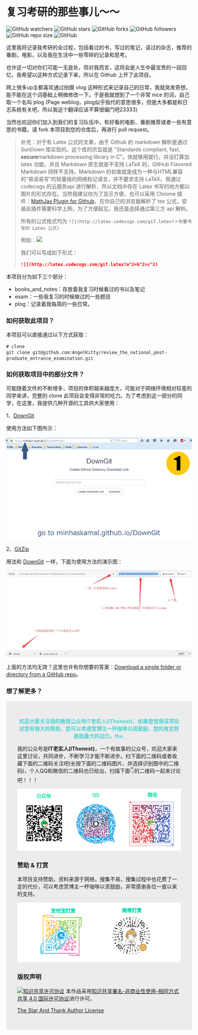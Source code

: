 # 复习考研的那些事儿～～
![GitHub watchers](https://img.shields.io/github/watchers/AngelKitty/review_the_national_post-graduate_entrance_examination.svg?style=social) ![GitHub stars](https://img.shields.io/github/stars/AngelKitty/review_the_national_post-graduate_entrance_examination.svg?style=social) ![GitHub forks](https://img.shields.io/github/forks/AngelKitty/review_the_national_post-graduate_entrance_examination.svg?style=social) ![GitHub followers](https://img.shields.io/github/followers/AngelKitty.svg?style=social) ![GitHub repo size](https://img.shields.io/github/repo-size/AngelKitty/review_the_national_post-graduate_entrance_examination.svg?style=flat-square) ![GitHub](https://img.shields.io/github/license/AngelKitty/review_the_national_post-graduate_entrance_examination.svg?style=flat-square)

这里我将记录我考研的全过程，包括看过的书，写过的笔记，读过的杂志，推荐的番剧，电影，以及我在生活中一些零碎的记录和思考。

也许这一切对你们可能一无是处，但对我而言，这将会是人生中最宝贵的一段回忆，我希望以这种方式记录下来，所以在 Github 上开了此项目。

网上很多up主都喜欢通过拍摄 vlog 这种形式来记录自己的日常，我就突发奇想，能不能在这个词基础上稍微修改一下。于是我就想到了一个非常 nice 的词，自己取一个名叫 plog (Page weblog，plog似乎指代的意思很多，但是大多都是和日志系统有关吧，所以我这个翻译应该不算很偏门吧23333)

当然也欢迎你们加入到我们的复习队伍中，有好看的电影、番剧推荐或者一些有意思的书籍，请 fork 本项目到您的仓库后，再进行 pull request。

> 补充：对于有 Latex 公式的文章，由于 Github 的 markdown 解析是通过 SunDown 库实现的。这个库的宗旨就是 "Standards compliant, fast, **secure**markdown processing library in C"。快就够用就行。并没打算加 latex 功能，并且 Markdown 原生就是不支持 LaTeX 的，GitHub Flavored Markdown 同样不支持。Markdown 的初衷就是成为一种与HTML兼容的“易读易写”的轻量级的网络标记语言，并不要求支持 LaTeX。我通过 codecogs 的云服务api 进行解析，所以文档中存在 Latex 书写的地方都以图片的形式存在。当然我建议你为了显示方便，也可以采用 Chrome 插件：[MathJax Plugin for Github](https://chrome.google.com/webstore/detail/mathjax-plugin-for-github/ioemnmodlmafdkllaclgeombjnmnbima)，在你自己的浏览器解析了 tex 公式，安装此插件需要科学上网，为了方便起见，我还是选择通过第三方 api 解析。
>
> 所有的公式格式均为 `![](http://latex.codecogs.com/gif.latex?＋你要书写的 Latex 公式)`
>
> 例如：![](http://latex.codecogs.com/gif.latex?a^2+b^2=c^2)
>
> 我们可以写成如下形式：
>
> ```markdown
> ![](http://latex.codecogs.com/gif.latex?a^2+b^2=c^2)
> ```

本项目分为如下三个部分：

- books_and_notes：存放着我复习时候看过的书以及笔记
- exam：一些我复习的时候做过的一些题目
- plog：记录着我每周的一些日常。

### 如何获取此项目？

本项目可以直接通过以下方式获取：

```shell
# clone
git clone git@github.com:AngelKitty/review_the_national_post-graduate_entrance_examination.git
```

### 如何获取项目中的部分文件？

可能随着文件的不断增多，项目的体积越来越庞大，可能对于网络环境相对较差的同学来讲，完整的 clone 此项目会变得非常的吃力。为了考虑到这一部分的同学，在这里，我提供几种开源的工具供大家使用：

1、[DownGit](http://minhaskamal.github.io/DownGit)

使用方法如下图所示：

![DownGit](./figure/DownGit.gif)

2、[GitZip](http://kinolien.github.io/gitzip/)

用法和 [DownGit](http://minhaskamal.github.io/DownGit) 一样，下面为使用方法的演示图：

![GitZip](./figure/GitZip.jpg)

上面的方法均无效？这里也许有你想要的答案：[Download a single folder or directory from a GitHub repo](https://stackoverflow.com/questions/7106012/download-a-single-folder-or-directory-from-a-github-repo)。

### 想了解更多？

<div id="mySponsorBox" style="padding: 30px; background: #ececec">
        <p style="color: #4bd3d3; font-weight: bold; text-align: center">欢迎大家关注我的微信公众号IT老实人(IThonest)，如果您觉得该项目对您有很大的帮助，您可以考虑赏博主一杯咖啡以资鼓励，您的肯定将是我最大的动力。thx. </p>

我的公众号是**IT老实人(IThonest)**，一个有故事的公众号，欢迎大家来这里讨论，共同进步，不断学习才能不断进步。扫下面的二维码或者收藏下面的二维码关注吧(长按下面的二维码图片、并选择识别图中的二维码)，个人QQ和微信的二维码也已给出，扫描下面👇的二维码一起来讨论吧！！！

![qrcode](./figure/chat.png)

### 赞助 & 打赏

本项目支持赞助，资料来源于网络，搜集不易，搜集过程中也花费了一定的代价，可以考虑赏博主一杯咖啡以资鼓励，非常感谢各位一直以来的支持。

![donate](./figure/donate.png)

### 版权声明

[![知识共享许可协议](https://camo.githubusercontent.com/6887feb0136db5156c4f4146e3dd2681d06d9c75/68747470733a2f2f692e6372656174697665636f6d6d6f6e732e6f72672f6c2f62792d6e632d73612f342e302f38387833312e706e67)](http://creativecommons.org/licenses/by-nc-sa/4.0/)
本作品采用[知识共享署名-非商业性使用-相同方式共享 4.0 国际许可协议](http://creativecommons.org/licenses/by-nc-sa/4.0/)进行许可。

[The Star And Thank Author License](https://github.com/zTrix/sata-license)

